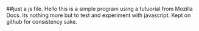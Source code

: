 ##just a js file.
Hello this is a simple program using a tutuorial from Mozilla Docs. its nothing more but to test and experiment with javascript. Kept on github for consistency sake. 

